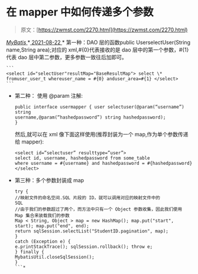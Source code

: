 <!--yml
category: 未分类
date: 0001-01-01 00:00:00
-->

# 在 mapper 中如何传递多个参数

> 原文：[https://zwmst.com/2270.html](https://zwmst.com/2270.html)

   [ *MyBatis* ](https://zwmst.com/mybatis)*[ <time datetime="2021-08-22T11:31:59+08:00"> 2021-08-22 </time> ](https://zwmst.com/2270.html)  *   第一种：DAO 层的函数public UserselectUser(String name,String area);对应的 xml,#{0}代表接收的是 dao 层中的第一个参数，#{1}代表 dao 层中第二参数，更多参数一致往后加即可。

    ```
    <select id="selectUser"resultMap="BaseResultMap"> select \* fromuser_user_t whereuser_name = #{0} anduser_area=#{1} </select>
    ```

*   第二种： 使用 @param 注解:

    ```
    public interface usermapper { user selectuser(@param(“username”) string
    username,@param(“hashedpassword”) string hashedpassword);
    }
    ```

    然后,就可以在 xml 像下面这样使用(推荐封装为一个 map,作为单个参数传递给 mapper):

    ```
    <select id=”selectuser” resulttype=”user”>
    select id, username, hashedpassword from some_table
    where username = #{username} and hashedpassword = #{hashedpassword}
    </select>
    ```

*   第三种：多个参数封装成 map

    ```
    try {
    //映射文件的命名空间.SQL 片段的 ID，就可以调用对应的映射文件中的
    SQL
    //由于我们的参数超过了两个，而方法中只有一个 Object 参数收集，因此我们使用 Map 集合来装载我们的参数
    Map < String, Object > map = new HashMap(); map.put("start", start); map.put("end", end);
    return sqlSession.selectList("StudentID.pagination", map);
    }
    catch (Exception e) {
    e.printStackTrace(); sqlSession.rollback(); throw e;
    } finally {
    MybatisUtil.closeSqlSession();
    }
    ```*
